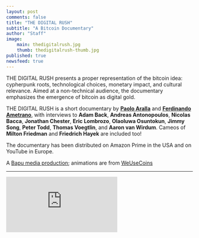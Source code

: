 ```yaml
---
layout: post
comments: false
title: "THE DIGITAL RUSH"
subtitle: "A Bitcoin Documentary" 
author: "Staff"
image:
    main: thedigitalrush.jpg
    thumb: thedigitalrush-thumb.jpg
published: true
newsfeed: true
---
```


THE DIGITAL RUSH presents a proper representation of the bitcoin idea: cypherpunk roots, technological choices, monetary impact, and cultural relevance. Aimed at a non-technical audience, the documentary emphasizes the emergence of bitcoin as digital gold.

THE DIGITAL RUSH is a short documentary by [**Paolo Aralla**](https://www.linkedin.com/in/arallapaolo/) and [**Ferdinando Ametrano**](https://ametrano.net/), with interviews to **Adam Back**, **Andreas Antonopoulos**, **Nicolas Bacca**, **Jonathan Chester**, **Eric Lombrozo**, **Olaoluwa Osuntokun**, **Jimmy Song**, **Peter Todd**, **Thomas Voegtlin**, and **Aaron van Wirdum**. Cameos of **Milton Friedman** and **Friedrich Hayek** are included too!

The documentary has been distributed on Amazon Prime in the USA and on YouTube in Europe.

A [Bapu media production](https://www.bapu.it); animations are from [WeUseCoins](https://www.weusecoins.com)

---

<div class='embed-container'>
    <iframe
        src="https://www.youtube.com/embed/6_kNeztZPM0"
        frameborder="0"
        allow="accelerometer; autoplay; encrypted-media; gyroscope; picture-in-picture"
        allowfullscreen>
    </iframe>
</div>
